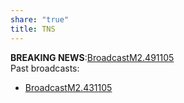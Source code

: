 ```yaml
---
share: "true"
title: TNS
---
```

**BREAKING NEWS**:[BroadcastM2.491105](./BroadcastM2.491105.md)  
Past broadcasts:  
* [BroadcastM2.431105](./BroadcastM2.431105.md)